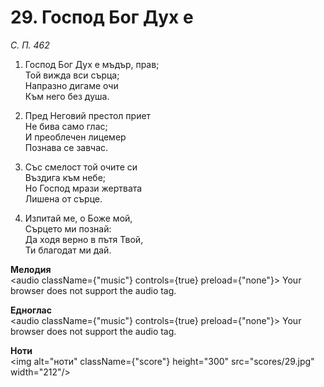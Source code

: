# 29. Господ Бог Дух е  

*С. П. 462*  

1. Господ Бог Дух е мъдър, прав;  
Той вижда вси сърца;  
Напразно дигаме очи  
Към него без душа.  

2. Пред Неговий престол приет  
Не бива само глас;  
И преоблечен лицемер  
Познава се завчас.  

3. Със смелост той очите си  
Въздига към небе;  
Но Господ мрази жертвата  
Лишена от сърце.  

4. Изпитай ме, о Боже мой,  
Сърцето ми познай:  
Да ходя верно в пътя Твой,  
Ти благодат ми дай.  

__Мелодия__  
<audio className={"music"} controls={true} preload={"none"}><source src="mp3/29.mp3" type="audio/mpeg"/>
Your browser does not support the audio tag.
</audio>  

__Едноглас__  
<audio className={"music"} controls={true} preload={"none"}><source src="transp/29.mp3" type="audio/mpeg"/>
Your browser does not support the audio tag.
</audio>  

__Ноти__  
<img alt="ноти" className={"score"} height="300" src="scores/29.jpg" width="212"/>
